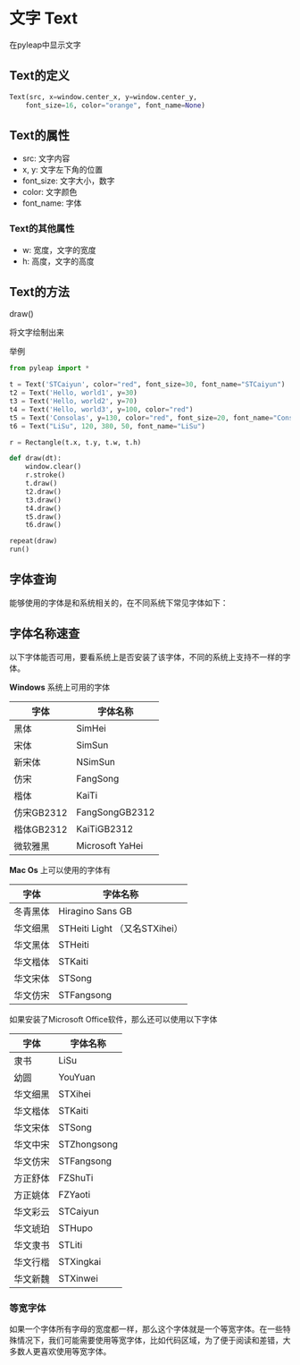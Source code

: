 # 文字 Text

在pyleap中显示文字

## Text的定义

```python
Text(src, x=window.center_x, y=window.center_y,
    font_size=16, color="orange", font_name=None)
```

## Text的属性

* src: 文字内容
* x, y: 文字左下角的位置
* font_size: 文字大小，数字
* color: 文字颜色
* font_name: 字体

### Text的其他属性

* w: 宽度，文字的宽度
* h: 高度，文字的高度

## Text的方法

draw()

将文字绘制出来

举例

```python
from pyleap import *

t = Text('STCaiyun', color="red", font_size=30, font_name="STCaiyun")
t2 = Text('Hello, world1', y=30)
t3 = Text('Hello, world2', y=70)
t4 = Text('Hello, world3', y=100, color="red")
t5 = Text('Consolas', y=130, color="red", font_size=20, font_name="Consolas")
t6 = Text("LiSu", 120, 380, 50, font_name="LiSu")

r = Rectangle(t.x, t.y, t.w, t.h)

def draw(dt):
    window.clear()
    r.stroke()
    t.draw()
    t2.draw()
    t3.draw()
    t4.draw()
    t5.draw()
    t6.draw()

repeat(draw)
run()
```

## 字体查询

能够使用的字体是和系统相关的，在不同系统下常见字体如下：

## 字体名称速查

以下字体能否可用，要看系统上是否安装了该字体，不同的系统上支持不一样的字体。

**Windows** 系统上可用的字体

| 字体       | 字体名称        |
| ---------- | --------------- |
| 黑体       | SimHei          |
| 宋体       | SimSun          |
| 新宋体     | NSimSun         |
| 仿宋       | FangSong        |
| 楷体       | KaiTi           |
| 仿宋GB2312 | FangSongGB2312  |
| 楷体GB2312 | KaiTiGB2312     |
| 微软雅黑   | Microsoft YaHei |

**Mac Os** 上可以使用的字体有

| 字体     | 字体名称                      |
| -------- | ----------------------------- |
| 冬青黑体 | Hiragino Sans GB              |
| 华文细黑 | STHeiti Light （又名STXihei） |
| 华文黑体 | STHeiti                       |
| 华文楷体 | STKaiti                       |
| 华文宋体 | STSong                        |
| 华文仿宋 | STFangsong                    |

如果安装了Microsoft Office软件，那么还可以使用以下字体

| 字体     | 字体名称    |
| -------- | ----------- |
| 隶书     | LiSu        |
| 幼圆     | YouYuan     |
| 华文细黑 | STXihei     |
| 华文楷体 | STKaiti     |
| 华文宋体 | STSong      |
| 华文中宋 | STZhongsong |
| 华文仿宋 | STFangsong  |
| 方正舒体 | FZShuTi     |
| 方正姚体 | FZYaoti     |
| 华文彩云 | STCaiyun    |
| 华文琥珀 | STHupo      |
| 华文隶书 | STLiti      |
| 华文行楷 | STXingkai   |
| 华文新魏 | STXinwei    |

### 等宽字体

如果一个字体所有字母的宽度都一样，那么这个字体就是一个等宽字体。在一些特殊情况下，我们可能需要使用等宽字体，比如代码区域，为了便于阅读和差错，大多数人更喜欢使用等宽字体。
